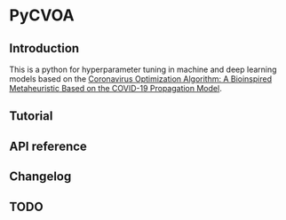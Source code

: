 # PyCVOA

## Introduction
This is a python for hyperparameter tuning in machine and deep learning models based on the [Coronavirus Optimization Algorithm: A Bioinspired Metaheuristic Based on the COVID-19 Propagation Model][cvoa].

## Tutorial

## API reference

## Changelog

## TODO

<!-- References -->
[cvoa]: https://www.liebertpub.com/doi/10.1089/big.2020.0051
[datalab]: https://datalab.upo.es/
[repo]: https://github.com/DataLabUPO/PyCVOA
[testpypy]: https://test.pypi.org/project/pycvoa-datalabupo/